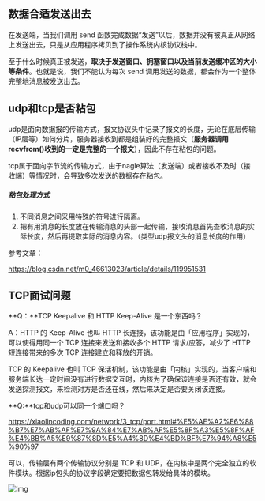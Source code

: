 ## 数据合适发送出去

在发送端，当我们调用 send 函数完成数据“发送”以后，数据并没有被真正从网络上发送出去，只是从应用程序拷贝到了操作系统内核协议栈中。

至于什么时候真正被发送，**取决于发送窗口、拥塞窗口以及当前发送缓冲区的大小等条件**。也就是说，我们不能认为每次 send 调用发送的数据，都会作为一个整体完整地消息被发送出去。



## udp和tcp是否粘包

udp是面向数据报的传输方式，报文协议头中记录了报文的长度，无论在底层传输（IP层等）如何分片，服务器接收到都是组装好的完整报文（**服务器调用recvfrom()收到的一定是完整的一个报文**），因此不存在粘包的问题。

tcp属于面向字节流的传输方式，由于nagle算法（发送端）或者接收不及时（接收端）等情况时，会导致多次发送的数据存在粘包。



##### 粘包处理方式

1. 不同消息之间采用特殊的符号进行隔离。
2. 把有用消息的长度放在传输消息的头部一起传输，接收消息首先查收消息的实际长度，然后再提取实际的消息内容。（类型udp报文头的消息长度的作用）

参考文章：

https://blog.csdn.net/m0_46613023/article/details/119951531



## TCP面试问题

**Q：**TCP Keepalive 和 HTTP Keep-Alive 是一个东西吗？

A：HTTP 的 Keep-Alive 也叫 HTTP 长连接，该功能是由「应用程序」实现的，可以使得用同一个 TCP 连接来发送和接收多个 HTTP 请求/应答，减少了 HTTP 短连接带来的多次 TCP 连接建立和释放的开销。

TCP 的 Keepalive 也叫 TCP 保活机制，该功能是由「内核」实现的，当客户端和服务端长达一定时间没有进行数据交互时，内核为了确保该连接是否还有效，就会发送探测报文，来检测对方是否还在线，然后来决定是否要关闭该连接。



**Q:**tcp和udp可以同一个端口吗？

https://xiaolincoding.com/network/3_tcp/port.html#%E5%AE%A2%E6%88%B7%E7%AB%AF%E7%9A%84%E7%AB%AF%E5%8F%A3%E5%8F%AF%E4%BB%A5%E9%87%8D%E5%A4%8D%E4%BD%BF%E7%94%A8%E5%90%97

可以，传输层有两个传输协议分别是 TCP 和 UDP，在内核中是两个完全独立的软件模块。根据ip包头的协议字段确定要把数据包转发给具体的模块。

![img](https://cdn.xiaolincoding.com/gh/xiaolincoder/network/port/tcp%E5%92%8Cudp%E6%A8%A1%E5%9D%97.jpeg)

